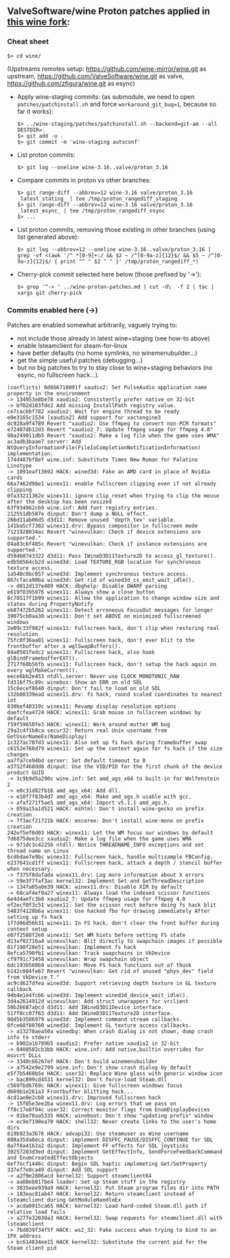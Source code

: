 
## ValveSoftware/wine Proton patches applied in [this wine fork](./wine):

### Cheat sheet

    $> cd wine/

(Upstreams remotes setup: https://github.com/wine-mirror/wine.git as upstream,
https://github.com/ValveSoftware/wine.git as valve,
https://github.com/zfigura/wine.git as esync)

- Apply wine-staging commits: (as submodule, we need to open
  `patches/patchinstall.sh` and force `workaround_git_bug=1`, because so far it
  works):

      $> ../wine-staging/patches/patchinstall.sh --backend=git-am --all DESTDIR=.
      $> git add -u .
      $> git commit -m 'wine-staging autoconf'

- List proton commits:

      $> git log --oneline wine-3.16..valve/proton_3.16

- Compare commits in proton vs other branches:

      $> git range-diff --abbrev=12 wine-3.16 valve/proton_3.16 _latest_stating_ | tee /tmp/proton_rangediff_staging
      $> git range-diff --abbrev=12 wine-3.16 valve/proton_3.16 _latest_esync_ | tee /tmp/proton_rangediff_esync
      $> ...

- List proton commits, removing those existing in other branches (using list generated above):

      $> git log --abbrev=12 --oneline wine-3.16..valve/proton_3.16 | grep -vf <(awk '/^ *[0-9]+:/ && $2 ~ /^[0-9a-z]{12}$/ && $5 ~ /^[0-9a-z]{12}$/ { print "^ " $2 " " }' /tmp/proton_rangediff_*)

- Cherry-pick commit selected here below (those prefixed by '->'):

      $> grep '^-> ' ../wine-proton-patches.md | cut -d\  -f 2 | tac | xargs git cherry-pick

### Commits enabled here (->)

Patches are enabled somewhat arbitrarily, vaguely trying to:
- not include those already in latest wine+staging (see how-to above)
- enable lsteamclient for steam-for-linux
- have better defaults (no home symlinks, no winemenubuilder...)
- get the simple useful patches (debugging...)
- but no big patches to try to stay close to wine+staging behaviors (no esync,
  no fullscreen hack...).

```
(conflicts) 0d666718091f xaudio2: Set PulseAudio application name property in the environment
-> 134953e8be78 xaudio2: Consistently prefer native on 32-bit
-> bf02d103fde2 Add missing InstallPath registry value.
ce7cacbbf782 xaudio2: Wait for engine thread to be ready
e0e3165c1534 [xaudio2] Add support for xactengine3
dc928a9f4789 Revert "xaudio2: Use ffmpeg to convert non-PCM formats"
e72407db12d3 Revert "xaudio2_7: Update ffmpeg usage for ffmpeg 4.0"
98a249011db5 Revert "xaudio2: Make a log file when the game uses WMA"
ac3adb3baae7 server: Add NtQueryInformationFile(FileIoCompletionNotificationInformation) implementation.
174d487bf8ef wine.inf: Substitute Times New Roman for Palatino Linotype
-> 1091eaf13692 HACK: wined3d: Fake an AMD card in place of Nvidia cards
66a7462d98e1 winex11: enable fullscreen clipping even if not already clipping
0fa33211362e winex11: ignore clip_reset when trying to clip the mouse after the desktop has been resized
63f934962cb9 wine.inf: Add font registry entries.
212551db587e dinput: Don't dump a NULL effect.
266d11ab06d5 d3d11: Remove unused 'depth_tex' variable.
141ba5cf7302 winex11.drv: Bypass compositor in fullscreen mode
7121928034ac Revert "winevulkan: Check if device extensions are supported."
04a83c6f485c Revert "winevulkan: Check if instance extensions are supported."
d594b8743322 d3d11: Pass IWineD3D11Texture2D to access_gl_texture().
edb56564cb2d wined3d: Load TEXTURE_RGB location for synchronous texture access.
1a540c0bc057 wined3d: Implement synchronous texture access.
867cfaca90ba wined3d: Get rid of wined3d_cs_emit_wait_idle().
-> d012d137e409 HACK: dbghelp: Disable DWARF parsing
e619f8395976 winex11: Always show a close button
8c78517f1b99 winex11: Allow the application to change window size and states during PropertyNotify
eb87472b5262 winex11: Detect erroneous FocusOut messages for longer
39075cb0aa30 winex11: Don't set ABOVE on minimized fullscreened windows
2e09c33f982f winex11: Fullscreen hack, don't clip when restoring real resolution
75fc0f36aa81 winex11: Fullscreen hack, don't ever blit to the frontbuffer after a wglSwapBuffers().
84a0501fedc2 winex11: Fullscreen hack, also hook glBindFramebufferEXT().
2717f60b56fb winex11: Fullscreen hack, don't setup the hack again on every wglMakeCurrent().
eece6bb2e453 ntdll,server: Never use CLOCK_MONOTONIC_RAW
fd316f75c89c winebus: Show an ERR on old SDL
15c6ecef8640 dinput: Don't fail to load on old SDL
132b08339ead winex11.drv: fs hack, round scaled coordinates to nearest int
830bef40319c winex11: Revamp display resolution options
daefcfea4724 HACK: winex11: Grab mouse in fullscreen windows by default
f59f59650fe3 HACK: winex11: Work around mutter WM bug
29a2c4f1b8ca secur32: Return real Unix username from GetUserNameEx(NameDisplay)
1c327ac707d3 winex11: Also set up fs hack during framebuffer swap
c6152e760d79 winex11: Set up the context again for fs hack if the size changes
aa7fa7ce94bd server: Set default timeout to 0
a3752f468dd8 dinput: Use the VID/PID for the first chunk of the device product GUID
-> 3c9b9d5a290c wine.inf: Set amd_ags_x64 to built-in for Wolfenstein 2
-> e0c31d82fb16 amd_ags_x64: Add dll.
-> e10f7f83b4d7 amd_ags_x64: Make amd_ags.h usable with gcc.
-> afaf271f5ae5 amd_ags_x64: Import v5.1.1 amd_ags.h.
-> 059a15a1d521 HACK: mshtml: Don't install wine-gecko on prefix creation
-> 7f3acf21721b HACK: mscoree: Don't install wine-mono on prefix creation
242ef5ef0d03 HACK: winex11: Let the WM focus our windows by default
7d6875dee3cc xaudio2: Make a log file when the game uses WMA
-> 971dc3c4225b ntdll: Notice THREADNAME_INFO exceptions and set thread name on Linux
6cdbdae7e9bc winex11: Fullscreen hack, handle multisample FBConfig.
e237641cd1ff winex11: Fullscreen hack, attach a depth / stencil buffer when necessary.
-> f375f8dafada winex11.drv: Log more information about X errors
-> 59e3f7faf3ac kernel32: Implement Set and GetThreadDescription
-> 134fa05a0e39 HACK: winex11.drv: Disable XIM by default
-> 68caf4ef0a27 winex11: Always load the indexed scissor functions
6e4d4aefc3b0 xaudio2_7: Update ffmpeg usage for ffmpeg 4.0
ef2ecf0f3c51 winex11: Set the scissor rect before doing fs hack blit
5483f4128b6a winex11: Use hacked fbo for drawing immediately After setting up fs hack
1f7d06d56b31 winex11: In FS hack, don't clear the front buffer during context setup
e07f2588f2e0 winex11: Set WM hints before setting FS state
d13af02716a4 winevulkan: Blit directly to swapchain images if possible
81f198f28e51 winevulkan: Implement fs hack
8efca5790fb1 winevulkan: Track swapchains in VkDevice
cf9791c73458 winevulkan: Wrap swapchain object
6dc193b560b9 winevulkan: Move FS hack functions out of thunk
b142c004fe67 Revert "winevulkan: Get rid of unused "phys_dev" field from VkDevice_T."
ac9cd627dfea wined3d: Support retrieving depth texture in GL texture callback
94b4e1e4fcb6 wined3d: Implement wined3d_device_wait_idle().
3d4a2614912d winevulkan: Add struct unwrappers for vrclient
50b26687abcd d3d11: Add IWineD3D11Device interface.
517f0cc07f63 d3d11: Add IWineD3D11Texture2D interface.
98d5b3586979 wined3d: Implement command stream callbacks.
0fce68f80760 wined3d: Implement GL texture access callbacks.
-> a13270aea50a winedbg: When crash dialog is not shown, dump crash info to stderr
-> b902a1b789b5 xaudio2: Prefer native xaudio2 in 32-bit
-> 0400502cb3bb HACK: wine.inf: Add native,builtin overrides for msvcrt DLLs
-> 3340c66267ef HACK: Don't build winemenubuilder
-> a7542e9e2799 wine.inf: Don't show crash dialog by default
e5f7b5460b5e HACK: user32: Replace Wine glass with generic window icon
-> bac899cd4531 kernel32: Don't force-load Steam.dll
c569fbd6769c HACK: winex11: Give fullscreen windows focus
d669b1e261a3 Frontbuffer blitting hack...
4cd1ae0e2cb8 winex11.drv: Improved fullscreen hack
-> 15f05e3ee2ba winex11.drv: Log errors that we pass on
ff8c17e8f94c user32: Correct monitor flags from EnumDisplayDevices
-> 81be78aa5335 HACK: wineboot: Don't show "updating prefix" window
-> ec9e7190ea70 HACK: shell32: Never create links to the user's home dirs
819b923a3b76 HACK: advapi32: Use steamuser as Wine username
888a35da8eca dinput: implement DISFFC_PAUSE/DISFFC_CONTINUE for SDL
8a7f8a41b2a2 dinput: Implement FF effects for SDL joysticks
30257203d3ed dinput: Implement GetEffectInfo, SendForceFeedbackCommand and EnumCreatedEffectObjects
6ef7ecf1446c dinput: Begin SDL haptic implemeting Get/SetProperty
337ef7e8ca49 dinput: Add SDL support
-> a2f9e2806acd kernel32: Support steamclient64
-> aa88eb017be4 loader: Set up Steam stuff in the registry
-> 3835eee939a9 HACK: kernel32: Put Steam program files dir into PATH
-> 183eac81ab47 HACK: kernel32: Return steamclient instead of lsteamclient during GetModuleHandleEx
-> acda0915ca65 HACK: kernel32: Load hard-coded Steam.dll path if relative load fails
-> a277e32030a3 HACK: kernel32: Swap requests for steamclient.dll with lsteamclient
-> 7bd039f34f5f HACK: ws2_32: Fake success when trying to bind to an IPX address
-> bc614834ee15 HACK kernel32: Substitute the current pid for the Steam client pid
```
